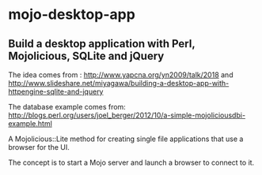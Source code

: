 mojo-desktop-app
================

Build a desktop application with Perl, Mojolicious, SQLite and jQuery
---------------------------------------------------------------------

The idea comes from :
    http://www.yapcna.org/yn2009/talk/2018
and
    http://www.slideshare.net/miyagawa/building-a-desktop-app-with-httpengine-sqlite-and-jquery

The database example comes from:
    http://blogs.perl.org/users/joel_berger/2012/10/a-simple-mojoliciousdbi-example.html

A Mojolicious::Lite method for creating single file applications that use a browser for the UI.

The concept is to start a Mojo server and launch a browser to connect to it.
